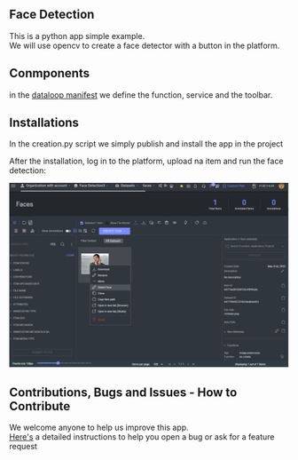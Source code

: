 ## Face Detection 
This is a python app simple example.   
We will use opencv to create a face detector with a button in the platform.

## Conmponents
in the [dataloop manifest](dataloop.json) we define the function, service and the toolbar.

## Installations
In the creation.py script we simply publish and install the app in the project

After the installation, log in to the platform, upload na item and run the face detection:

![](assets/detection_toolbar.png)

## Contributions, Bugs and Issues - How to Contribute  
We welcome anyone to help us improve this app.  
[Here's](CONTRIBUTING.md) a detailed instructions to help you open a bug or ask for a feature request


